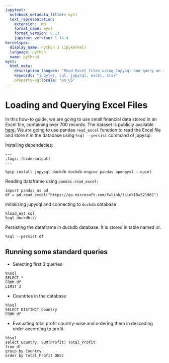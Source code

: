 ```yaml
---
jupytext:
  notebook_metadata_filter: myst
  text_representation:
    extension: .md
    format_name: myst
    format_version: 0.13
    jupytext_version: 1.14.4
kernelspec:
  display_name: Python 3 (ipykernel)
  language: python
  name: python3
myst:
  html_meta:
    description lang=en: "Read Excel files using Jupysql and query on it"
    keywords: "jupyter, sql, jupysql, excel, xlsx"
    property=og:locale: "en_US"
---
```


# Loading and Querying Excel Files
In this how-to guide, we are going to use small financial data stored in an Excel file, containing over 700 records. The dataset is publicly available [here](https://go.microsoft.com/fwlink/?LinkID=521962). We are going to use pandas `read_excel` function to read the Excel file and store it in the database using `%sql --persist` command of jupysql.

Installing dependecies:

```{code-cell} ipython3
---
:tags: [hide-output]
---

%pip install jupysql duckdb duckdb-engine pandas openpyxl --quiet
```

Reading dataframe using `pandas.read_excel`: 

```{code-cell} ipython3
import pandas as pd
df = pd.read_excel("https://go.microsoft.com/fwlink/?LinkID=521962")
```

Initializing jupysql and connecting to `duckdb` database

```{code-cell} ipython3
%load_ext sql
%sql duckdb://
```

Persisting the dataframe in duckdb database. It is stored in table named `df`.
```{code-cell} ipython3
%sql --persist df
```

## Running some standard queries
- Selecting first 3 queries
```{code-cell} ipython3
%%sql 
SELECT *
FROM df
LIMIT 3
```
- Countries in the database
```{code-cell} ipython3
%%sql 
SELECT DISTINCT Country
FROM df
``` 
- Evaluating total profit country-wise and ordering them in desceding order according to profit.
```{code-cell} ipython3
%%sql
select Country, SUM(Profit) Total_Profit
from df
group by Country
order by Total_Profit DESC
```